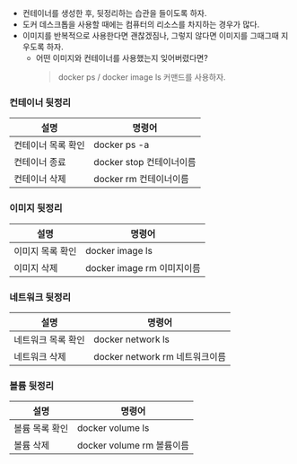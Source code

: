 <ul>
<li>컨테이너를 생성한 후, 뒷정리하는 습관을 들이도록 하자. </li>
<li>도커 데스크톱을 사용할 때에는 컴퓨터의 리소스를 차지하는 경우가 많다. </li>
<li>이미지를 반복적으로 사용한다면 괜찮겠짐나, 그렇지 않다면 이미지를 그때그때 지우도록 하자.<ul>
<li>어떤 이미지와 컨테이너를 사용했는지 잊어버렸다면? <blockquote>
<p>docker ps / docker image ls 커맨드를 사용하자.</p>
</blockquote>
</li>
</ul>
</li>
</ul>
<h3 id="컨테이너-뒷정리">컨테이너 뒷정리</h3>
<table>
<thead>
<tr>
<th>설명</th>
<th>명령어</th>
</tr>
</thead>
<tbody><tr>
<td>컨테이너 목록 확인</td>
<td>docker ps -a</td>
</tr>
<tr>
<td>컨테이너 종료</td>
<td>docker stop 컨테이너이름</td>
</tr>
<tr>
<td>컨테이너 삭제</td>
<td>docker rm 컨테이너이름</td>
</tr>
</tbody></table>
<h3 id="이미지-뒷정리">이미지 뒷정리</h3>
<table>
<thead>
<tr>
<th>설명</th>
<th>명령어</th>
</tr>
</thead>
<tbody><tr>
<td>이미지 목록 확인</td>
<td>docker image ls</td>
</tr>
<tr>
<td>이미지 삭제</td>
<td>docker image rm 이미지이름</td>
</tr>
</tbody></table>
<h3 id="네트워크-뒷정리">네트워크 뒷정리</h3>
<table>
<thead>
<tr>
<th>설명</th>
<th>명령어</th>
</tr>
</thead>
<tbody><tr>
<td>네트워크 목록 확인</td>
<td>docker network ls</td>
</tr>
<tr>
<td>네트워크 삭제</td>
<td>docker network rm 네트워크이름</td>
</tr>
</tbody></table>
<h3 id="볼륨-뒷정리">볼륨 뒷정리</h3>
<table>
<thead>
<tr>
<th>설명</th>
<th>명령어</th>
</tr>
</thead>
<tbody><tr>
<td>볼륨 목록 확인</td>
<td>docker volume ls</td>
</tr>
<tr>
<td>볼륨 삭제</td>
<td>docker volume rm 볼륨이름</td>
</tr>
</tbody></table>